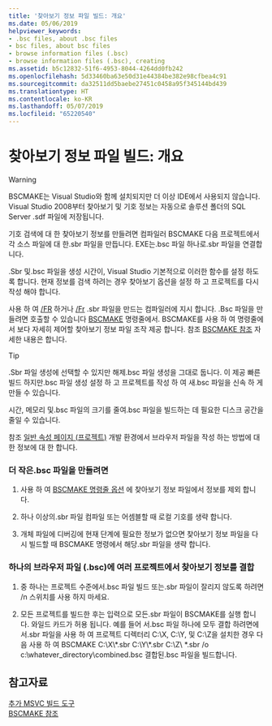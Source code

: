 ```yaml
---
title: '찾아보기 정보 파일 빌드: 개요'
ms.date: 05/06/2019
helpviewer_keywords:
- .bsc files, about .bsc files
- bsc files, about bsc files
- browse information files (.bsc)
- browse information files (.bsc), creating
ms.assetid: b5c12832-51f6-4953-8044-4264dd0fb242
ms.openlocfilehash: 5d33460ba63e50d31e44384be382e98cfbea4c91
ms.sourcegitcommit: da32511dd5baebe27451c0458a95f345144bd439
ms.translationtype: HT
ms.contentlocale: ko-KR
ms.lasthandoff: 05/07/2019
ms.locfileid: "65220540"
---
```

# <a name="building-browse-information-files-overview"></a>찾아보기 정보 파일 빌드: 개요


> [!WARNING]
> BSCMAKE는 Visual Studio와 함께 설치되지만 더 이상 IDE에서 사용되지 않습니다. Visual Studio 2008부터 찾아보기 및 기호 정보는 자동으로 솔루션 폴더의 SQL Server .sdf 파일에 저장됩니다.

기호 검색에 대 한 찾아보기 정보를 만들려면 컴파일러 BSCMAKE 다음 프로젝트에서 각 소스 파일에 대 한.sbr 파일을 만듭니다. EXE는.bsc 파일 하나로.sbr 파일을 연결합니다.

.Sbr 및.bsc 파일을 생성 시간이, Visual Studio 기본적으로 이러한 함수를 설정 하도록 합니다. 현재 정보를 검색 하려는 경우 찾아보기 옵션을 설정 하 고 프로젝트를 다시 작성 해야 합니다.

사용 하 여 [/FR](fr-fr-create-dot-sbr-file.md) 하거나 [/Fr](fr-fr-create-dot-sbr-file.md) .sbr 파일을 만드는 컴파일러에 지시 합니다. .Bsc 파일을 만들려면 호출할 수 있습니다 [BSCMAKE](bscmake-command-line.md) 명령줄에서. BSCMAKE를 사용 하 여 명령줄에서 보다 자세히 제어할 찾아보기 정보 파일 조작 제공 합니다. 참조 [BSCMAKE 참조](bscmake-reference.md) 자세한 내용은 합니다.

> [!TIP]
>  .Sbr 파일 생성에 선택할 수 있지만 해제.bsc 파일 생성을 그대로 둡니다. 이 제공 빠른 빌드 하지만.bsc 파일 생성 설정 하 고 프로젝트를 작성 하 여 새.bsc 파일을 신속 하 게 만들 수 있습니다.

시간, 메모리 및.bsc 파일의 크기를 줄여.bsc 파일을 빌드하는 데 필요한 디스크 공간을 줄일 수 있습니다.

참조 [일반 속성 페이지 (프로젝트)](general-property-page-project.md) 개발 환경에서 브라우저 파일을 작성 하는 방법에 대 한 정보에 대 한 합니다.

### <a name="to-create-a-smaller-bsc-file"></a>더 작은.bsc 파일을 만들려면

1. 사용 하 여 [BSCMAKE 명령줄 옵션](bscmake-options.md) 에 찾아보기 정보 파일에서 정보를 제외 합니다.

1. 하나 이상의.sbr 파일 컴파일 또는 어셈블할 때 로컬 기호를 생략 합니다.

1. 개체 파일에 디버깅에 현재 단계에 필요한 정보가 없으면 찾아보기 정보 파일을 다시 빌드할 때 BSCMAKE 명령에서 해당.sbr 파일을 생략 합니다.

### <a name="to-combine-the-browse-information-from-several-projects-into-one-browser-file-bsc"></a>하나의 브라우저 파일 (.bsc)에 여러 프로젝트에서 찾아보기 정보를 결합

1. 중 하나는 프로젝트 수준에서.bsc 파일 빌드 또는.sbr 파일이 잘리지 않도록 하려면 /n 스위치를 사용 하지 마세요.

1. 모든 프로젝트를 빌드한 후는 입력으로 모든.sbr 파일이 BSCMAKE를 실행 합니다. 와일드 카드가 허용 됩니다. 예를 들어 서.bsc 파일 하나에 모두 결합 하려면에서.sbr 파일을 사용 하 여 프로젝트 디렉터리 C:\X, C:\Y, 및 C:\Z을 설치한 경우 다음 사용 하 여 BSCMAKE C:\X\\\*.sbr C:\Y\\\*.sbr C:\Z\\ \*.sbr /o c:\whatever_directory\combined.bsc 결합된.bsc 파일을 빌드합니다.

## <a name="see-also"></a>참고자료

[추가 MSVC 빌드 도구](c-cpp-build-tools.md)<br/>
[BSCMAKE 참조](bscmake-reference.md)
